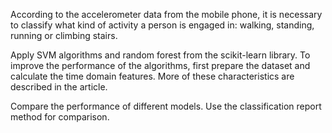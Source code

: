 According to the accelerometer data from the mobile phone, it is necessary to classify what kind of activity a person is engaged in: walking, standing, running or climbing stairs.

Apply SVM algorithms and random forest from the scikit-learn library. To improve the performance of the algorithms, first prepare the dataset and calculate the time domain features. More of these characteristics are described in the article.

Compare the performance of different models. Use the classification report method for comparison.
